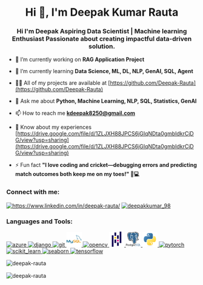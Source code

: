 <h1 align="center">Hi 👋, I'm Deepak Kumar Rauta</h1>
<h3 align="center">Hi I'm Deepak Aspiring Data Scientist | Machine learning Enthusiast Passionate about creating impactful data-driven solution.</h3>

- 🔭 I’m currently working on **RAG Application Project**

- 🌱 I’m currently learning **Data Science, ML, DL, NLP, GenAI, SQL, Agent**
  
- 👨‍💻 All of my projects are available at [https://github.com/Deepak-Rauta](https://github.com/Deepak-Rauta)

- 💬 Ask me about **Python, Machine Learning, NLP, SQL, Statistics, GenAI**

- 📫 How to reach me **kdeepak8250@gmail.com**

- 📄 Know about my experiences [https://drive.google.com/file/d/1ZLJXH88JPCS6jGIqNDta0gmbIdkrCjDG/view?usp=sharing](https://drive.google.com/file/d/1ZLJXH88JPCS6jGIqNDta0gmbIdkrCjDG/view?usp=sharing)

- ⚡ Fun fact **"I love coding and cricket—debugging errors and predicting match outcomes both keep me on my toes!" 🏏💻**

<h3 align="left">Connect with me:</h3>
<p align="left">
<a href="https://linkedin.com/in/https://www.linkedin.com/in/deepak-rauta/" target="blank"><img align="center" src="https://raw.githubusercontent.com/rahuldkjain/github-profile-readme-generator/master/src/images/icons/Social/linked-in-alt.svg" alt="https://www.linkedin.com/in/deepak-rauta/" height="30" width="40" /></a>
<a href="https://www.leetcode.com/deepakkumar_98" target="blank"><img align="center" src="https://raw.githubusercontent.com/rahuldkjain/github-profile-readme-generator/master/src/images/icons/Social/leet-code.svg" alt="deepakkumar_98" height="30" width="40" /></a>
</p>

<h3 align="left">Languages and Tools:</h3>
<p align="left"> <a href="https://azure.microsoft.com/en-in/" target="_blank" rel="noreferrer"> <img src="https://www.vectorlogo.zone/logos/microsoft_azure/microsoft_azure-icon.svg" alt="azure" width="40" height="40"/> </a> <a href="https://www.djangoproject.com/" target="_blank" rel="noreferrer"> <img src="https://cdn.worldvectorlogo.com/logos/django.svg" alt="django" width="40" height="40"/> </a> <a href="https://git-scm.com/" target="_blank" rel="noreferrer"> <img src="https://www.vectorlogo.zone/logos/git-scm/git-scm-icon.svg" alt="git" width="40" height="40"/> </a> <a href="https://www.mysql.com/" target="_blank" rel="noreferrer"> <img src="https://raw.githubusercontent.com/devicons/devicon/master/icons/mysql/mysql-original-wordmark.svg" alt="mysql" width="40" height="40"/> </a> <a href="https://opencv.org/" target="_blank" rel="noreferrer"> <img src="https://www.vectorlogo.zone/logos/opencv/opencv-icon.svg" alt="opencv" width="40" height="40"/> </a> <a href="https://pandas.pydata.org/" target="_blank" rel="noreferrer"> <img src="https://raw.githubusercontent.com/devicons/devicon/2ae2a900d2f041da66e950e4d48052658d850630/icons/pandas/pandas-original.svg" alt="pandas" width="40" height="40"/> </a> <a href="https://www.postgresql.org" target="_blank" rel="noreferrer"> <img src="https://raw.githubusercontent.com/devicons/devicon/master/icons/postgresql/postgresql-original-wordmark.svg" alt="postgresql" width="40" height="40"/> </a> <a href="https://www.python.org" target="_blank" rel="noreferrer"> <img src="https://raw.githubusercontent.com/devicons/devicon/master/icons/python/python-original.svg" alt="python" width="40" height="40"/> </a> <a href="https://pytorch.org/" target="_blank" rel="noreferrer"> <img src="https://www.vectorlogo.zone/logos/pytorch/pytorch-icon.svg" alt="pytorch" width="40" height="40"/> </a> <a href="https://scikit-learn.org/" target="_blank" rel="noreferrer"> <img src="https://upload.wikimedia.org/wikipedia/commons/0/05/Scikit_learn_logo_small.svg" alt="scikit_learn" width="40" height="40"/> </a> <a href="https://seaborn.pydata.org/" target="_blank" rel="noreferrer"> <img src="https://seaborn.pydata.org/_images/logo-mark-lightbg.svg" alt="seaborn" width="40" height="40"/> </a> <a href="https://www.tensorflow.org" target="_blank" rel="noreferrer"> <img src="https://www.vectorlogo.zone/logos/tensorflow/tensorflow-icon.svg" alt="tensorflow" width="40" height="40"/> </a> </p>

<p><img align="center" src="https://github-readme-stats.vercel.app/api/top-langs?username=deepak-rauta&show_icons=true&locale=en&layout=compact" alt="deepak-rauta" /></p>

<p><img align="center" src="https://github-readme-streak-stats.herokuapp.com/?user=deepak-rauta&" alt="deepak-rauta" /></p>

